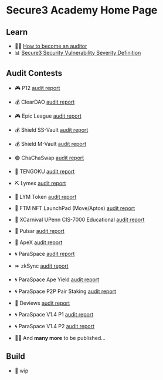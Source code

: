 # Secure3 Academy Home Page

## Learn
- :man_student: [How to become an auditor](https://github.com/Secure3Audit/Secure3Academy/blob/main/HowToBecomeAnAuditor.md)
- :bar_chart: [Secure3 Security Vulnerability Severity Definition](https://github.com/Secure3Audit/Secure3Academy/blob/main/IssueSeverityDefinition.md)

## Audit Contests
- :video_game: P12 [audit report](https://github.com/Secure3Audit/P12_Audit_Contest/tree/main/audit_report)
- :moneybag: ClearDAO [audit report](https://github.com/Secure3Audit/ClearDAO_Audit_Contest/tree/main/audit_report)
- :video_game: Epic League [audit report](https://github.com/Secure3Audit/Epic_League_Audit_Contest/tree/main/audit_report)
- :moneybag: Shield SS-Vault [audit report](https://github.com/Secure3Audit/Shield_SSVault_Audit_Contest/tree/main/audit_report)
- :moneybag: Shield M-Vault [audit report](https://github.com/Secure3Audit/Shield_MVault_Audit_Contest/tree/main/audit_report)
- :purple_circle: ChaChaSwap [audit report](https://github.com/Secure3Audit/ChaChaSwap_Audit_Contest/blob/main/audit_report/)
- :art: TENGOKU [audit report](https://github.com/Secure3Audit/TENGOKU_Audit_Contest/tree/main/audit_report)
- :pick: Lymex [audit report](https://github.com/Secure3Audit/Lymex_Audit_Contest/tree/main/audit_report)
- :dart: LYM Token [audit report](https://github.com/Secure3Audit/Lymex_Token_Audit_Contest/tree/main/audit_report)
- :rocket: FTM NFT LaunchPad (Move/Aptos) [audit report](https://github.com/Secure3Audit/Secure3Academy/tree/main/audit_reports/FTM%20NFT)
- :lion: XCarnival UPenn CIS-7000 Educational [audit report](https://github.com/Secure3Audit/Secure3Academy/tree/main/audit_reports/XCarnival%20UPenn%20CIS-7000%20Educational)
- :ocean: Pulsar [audit report](https://github.com/Secure3Audit/Secure3Academy/tree/main/audit_reports/Pulsar)
- :gorilla: ApeX [audit report](https://github.com/Secure3Audit/Secure3Academy/tree/main/audit_reports/ApeX)
- :cyclone: ParaSpace [audit report](https://github.com/Secure3Audit/Secure3Academy/tree/main/audit_reports/ParaSpace)
- :fast_forward: zkSync [audit report](https://github.com/Secure3Audit/Secure3Academy/tree/main/audit_reports/zkSync)
- :cyclone: ParaSpace Ape Yield [audit report](https://github.com/Secure3Audit/Secure3Academy/tree/main/audit_reports/ParaSpace%20Ape%20Yield)
- :cyclone: ParaSpace P2P Pair Staking [audit report](https://github.com/Secure3Audit/Secure3Academy/tree/main/audit_reports/ParaSpace%20P2P%20Pair%20Staking)
- :green_book: Deviews [audit report](https://github.com/Secure3Audit/Secure3Academy/tree/main/audit_reports/Deviews)
- :cyclone: ParaSpace V1.4 P1 [audit report](https://github.com/Secure3Audit/Secure3Academy/tree/main/audit_reports/ParaSpace%20V1.4%20P1)
- :cyclone: ParaSpace V1.4 P2 [audit report](https://github.com/Secure3Audit/Secure3Academy/tree/main/audit_reports/ParaSpace%20V1.4%20P2)

- :mage_man: And **many more** to be published...

## Build
- :crystal_ball: wip

